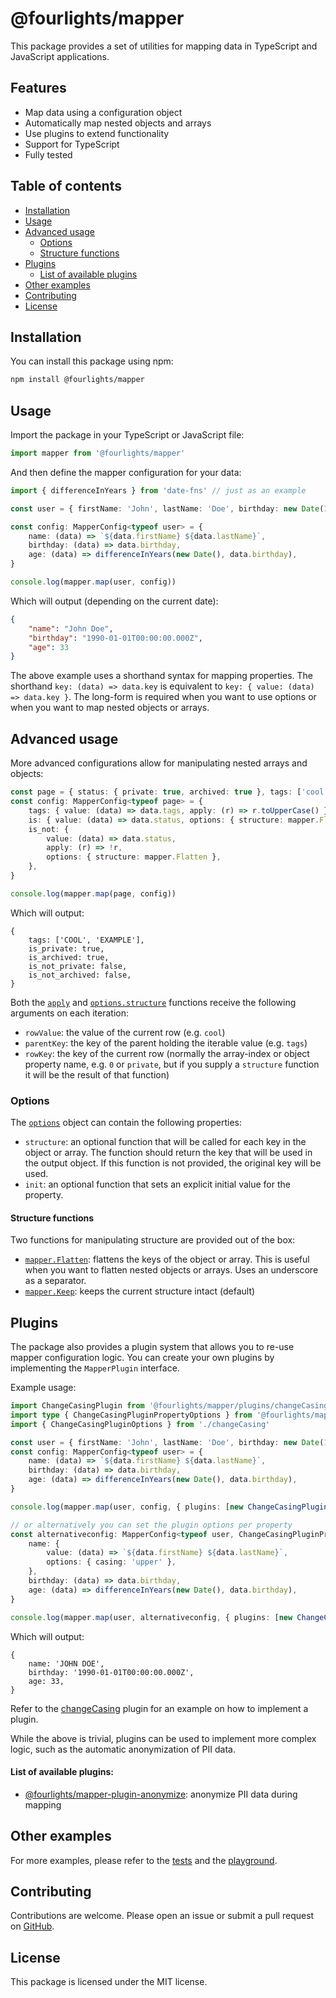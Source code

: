 # @fourlights/mapper

This package provides a set of utilities for mapping data in TypeScript and JavaScript applications.

## Features

- Map data using a configuration object
- Automatically map nested objects and arrays
- Use plugins to extend functionality
- Support for TypeScript
- Fully tested

## Table of contents

- [Installation](#installation)
- [Usage](#usage)
- [Advanced usage](#advanced-usage)
  - [Options](#options)
  - [Structure functions](#structure-functions)
- [Plugins](#plugins)
  - [List of available plugins](#list-of-available-plugins)
- [Other examples](#other-examples)
- [Contributing](#contributing)
- [License](#license)

## Installation

You can install this package using npm:

```bash
npm install @fourlights/mapper
```

## Usage

Import the package in your TypeScript or JavaScript file:

```typescript
import mapper from '@fourlights/mapper'
```

And then define the mapper configuration for your data:

```typescript
import { differenceInYears } from 'date-fns' // just as an example

const user = { firstName: 'John', lastName: 'Doe', birthday: new Date(1990, 1, 1) }

const config: MapperConfig<typeof user> = {
	name: (data) => `${data.firstName} ${data.lastName}`,
	birthday: (data) => data.birthday,
	age: (data) => differenceInYears(new Date(), data.birthday),
}

console.log(mapper.map(user, config))
```

Which will output (depending on the current date):

```json
{
	"name": "John Doe",
	"birthday": "1990-01-01T00:00:00.000Z",
	"age": 33
}
```

The above example uses a shorthand syntax for mapping properties. The shorthand `key: (data) => data.key` is equivalent to `key: { value: (data) => data.key }`.
The long-form is required when you want to use options or when you want to map nested objects or arrays.

## Advanced usage

More advanced configurations allow for manipulating nested arrays and objects:

```typescript
const page = { status: { private: true, archived: true }, tags: ['cool', 'example'] }
const config: MapperConfig<typeof page> = {
	tags: { value: (data) => data.tags, apply: (r) => r.toUpperCase() },
	is: { value: (data) => data.status, options: { structure: mapper.Flatten } },
	is_not: {
		value: (data) => data.status,
		apply: (r) => !r,
		options: { structure: mapper.Flatten },
	},
}

console.log(mapper.map(page, config))
```

Which will output:

```json5
{
	tags: ['COOL', 'EXAMPLE'],
	is_private: true,
	is_archived: true,
	is_not_private: false,
	is_not_archived: false,
}
```

Both the [`apply`](https://github.com/Four-Lights-NL/mapper/blob/main/src/lib/map.ts#L3) and [`options.structure`](https://github.com/Four-Lights-NL/mapper/blob/main/src/lib/map.ts#L3) functions receive the following arguments on each iteration:

- `rowValue`: the value of the current row (e.g. `cool`)
- `parentKey`: the key of the parent holding the iterable value (e.g. `tags`)
- `rowKey`: the key of the current row (normally the array-index or object property name, e.g. `0` or `private`, but if you supply a `structure` function it will be the result of that function)

### Options

The [`options`](https://github.com/Four-Lights-NL/mapper/blob/main/src/lib/map.ts#L4) object can contain the following properties:

- `structure`: an optional function that will be called for each key in the object or array. The function should return the key that will be used in the output object. If this function is not provided, the original key will be used.
- `init`: an optional function that sets an explicit initial value for the property.

#### Structure functions

Two functions for manipulating structure are provided out of the box:

- [`mapper.Flatten`](https://github.com/Four-Lights-NL/mapper/blob/main/src/lib/functions.ts#L2): flattens the keys of the object or array. This is useful when you want to flatten nested objects or arrays. Uses an underscore as a separator.
- [`mapper.Keep`](https://github.com/Four-Lights-NL/mapper/blob/main/src/lib/functions.ts#L7): keeps the current structure intact (default)

## Plugins

The package also provides a plugin system that allows you to re-use mapper configuration logic. You can create your own plugins by implementing the `MapperPlugin` interface.

Example usage:

```typescript
import ChangeCasingPlugin from '@fourlights/mapper/plugins/changeCasing'
import type { ChangeCasingPluginPropertyOptions } from '@fourlights/mapper/plugins/changeCasing'
import { ChangeCasingPluginOptions } from './changeCasing'

const user = { firstName: 'John', lastName: 'Doe', birthday: new Date(1990, 1, 1) }
const config: MapperConfig<typeof user> = {
	name: (data) => `${data.firstName} ${data.lastName}`,
	birthday: (data) => data.birthday,
	age: (data) => differenceInYears(new Date(), data.birthday),
}

console.log(mapper.map(user, config, { plugins: [new ChangeCasingPlugin({ casing: 'upper' })] }))

// or alternatively you can set the plugin options per property
const alternativeconfig: MapperConfig<typeof user, ChangeCasingPluginPropertyOptions> = {
	name: {
		value: (data) => `${data.firstName} ${data.lastName}`,
		options: { casing: 'upper' },
	},
	birthday: (data) => data.birthday,
	age: (data) => differenceInYears(new Date(), data.birthday),
}

console.log(mapper.map(user, alternativeconfig, { plugins: [new ChangeCasingPlugin()] }))
```

Which will output:

```json5
{
	name: 'JOHN DOE',
	birthday: '1990-01-01T00:00:00.000Z',
	age: 33,
}
```

Refer to the [changeCasing](./src/lib/plugins/changeCasing.ts) plugin for an example on how to implement a plugin.

While the above is trivial, plugins can be used to implement more complex logic, such as the automatic anonymization of PII data.

#### List of available plugins:

- [@fourlights/mapper-plugin-anonymize](https://github.com/Four-Lights-NL/mapper-plugin-anonymize): anonymize PII data during mapping

## Other examples

For more examples, please refer to the [tests](./src/lib/map.test.ts) and the [playground](./playground/src/index.ts).

## Contributing

Contributions are welcome. Please open an issue or submit a pull request on [GitHub](https://github.com/Four-Lights-NL/mapper).

## License

This package is licensed under the MIT license.
